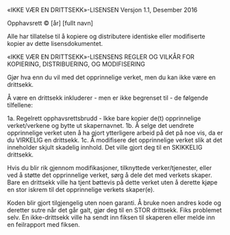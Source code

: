 «IKKE VÆR EN DRITTSEKK»-LISENSEN
Versjon 1.1, Desember 2016

Opphavsrett © [år] [fullt navn]

Alle har tillatelse til å kopiere og distributere identiske eller modifiserte kopier av dette lisensdokumentet.

«IKKE VÆR EN DRITTSEKK»-LISENSENS REGLER OG VILKÅR FOR KOPIERING, DISTRIBUERING, OG MODIFISERING

Gjør hva enn du vil med det opprinnelige verket, men du kan ikke være en drittsekk.

Å være en drittsekk inkluderer - men er ikke begrenset til - de følgende tilfellene:

1a. Regelrett opphavsrettsbrudd - Ikke bare kopier de(t) opprinnelige verket/verkene og bytte ut skapernavnet.
1b. Å selge det uendrete opprinnelige verket uten å ha gjort ytterligere arbeid på det på noe vis, da er du VIRKELIG en drittsekk.
1c. Å modifisere det opprinnelige verket slik at det inneholder skjult skadelig innhold. Det ville gjort deg til en SKIKKELIG drittsekk.

Hvis du blir rik gjennom modifikasjoner, tilknyttede verker/tjenester, eller ved å støtte det opprinnelige verket, sørg å dele det med verkets skaper. Bare en drittsekk ville ha tjent bøttevis på dette verket uten å derette kjøpe en stor iskrem til det opprinnelige verkets skaper(e).

Koden blir gjort tilgjengelig uten noen garanti. Å bruke noen andres kode og deretter sutre når det går galt, gjør deg til en STOR drittsekk. Fiks problemet selv. En ikke-drittsekk ville ha sendt inn fiksen til skaperen eller melde inn en feilrapport med fiksen.
